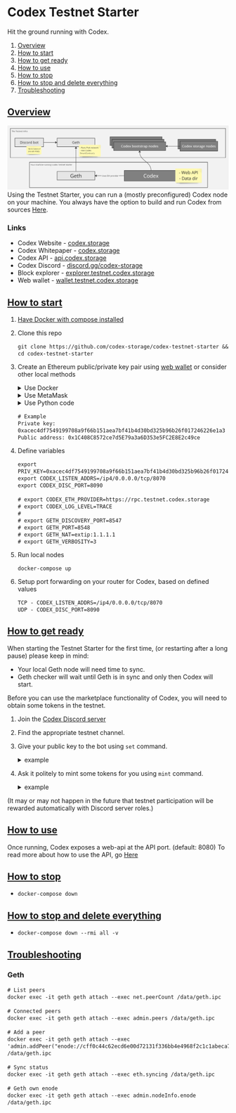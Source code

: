 # Codex Testnet Starter
Hit the ground running with Codex.

1. [Overview](#overview)
2. [How to start](#how-to-start)
3. [How to get ready](#how-to-get-ready)
4. [How to use](#how-to-use)
5. [How to stop](#how-to-stop)
6. [How to stop and delete everything](#how-to-stop-and-delete-everything)
7. [Troubleshooting](#troubleshooting)


## [Overview](#codex-testnet-starter)
![Overview](/docs/overview.png)
Using the Testnet Starter, you can run a (mostly preconfigured) Codex node on your machine. You always have the option to build and run Codex from sources [Here](https://github.com/codex-storage/nim-codex/).

### Links
 - Codex Website - [codex.storage](https://codex.storage)
 - Codex Whitepaper - [codex.storage](https://codex.storage)
 - Codex API - [api.codex.storage](https://api.codex.storage)
 - Codex Discord - [discord.gg/codex-storage](https://discord.gg/codex-storage)
 - Block explorer - [explorer.testnet.codex.storage](https://explorer.testnet.codex.storage)
 - Web wallet - [wallet.testnet.codex.storage](https://wallet.testnet.codex.storage)


## [How to start](#codex-testnet-starter)
 1. [Have Docker with compose installed](https://docs.docker.com/engine/install/)

 2. Clone this repo
    ```shell
    git clone https://github.com/codex-storage/codex-testnet-starter && cd codex-testnet-starter
    ```

 3. Create an Ethereum public/private key pair using [web wallet](https://wallet.testnet.codex.storage) or consider other local methods
    <details>
    <summary>Use Docker</summary>

    ```shell
    # Generate keypair
    docker run --rm gochain/web3 account create
    ```
    </details>

    <details>
    <summary>Use MetaMask</summary>

    1. [Accounts and Addresses](https://support.metamask.io/hc/en-us/sections/4471975962907-Accounts-and-Addresses)
    2. [How to export an account's private key](https://support.metamask.io/hc/en-us/articles/360015289632-How-to-export-an-account-s-private-key)
    </details>

    <details>
    <summary>Use Python code</summary>

    1. Create a venv
       ```shell
       pip3 install virtualenv

       venv=codex-eth-key
       mkdir $venv && cd $venv

       python3 -m venv env
       source env/bin/activate
       ```

    2. Install required packages
       ```shell
       pip3 install web3
       ```

    3. Create a script
       ```shell
       vi eth-keys.py
       ```
       ```python
        from eth_account import Account

        def generate_ethereum_keypair():
            # Generate a new Ethereum account
            account = Account.create()

            # Get the private key
            private_key = account._private_key.hex()

            # Get the public key (Ethereum address)
            public_key = account.address

            return private_key, public_key

        # Generate the Ethereum key pair
        private_key, public_key = generate_ethereum_keypair()

        # Print the keys
        print("Private Key:", private_key)
        print("Public Key (Ethereum Address):", public_key)
       ```

    4. Generate the keys
       ```shell
       python3 eth-keys.py
       ```
    5. Cleanup
       ```shell
       deactivate
       cd .. && rm -rf $venv
       ```
    </details>

    ```
    # Example
    Private key: 0xacec4df7549199708a9f66b151aea7bf41b4d30bd325b96b26f017246226e1a3
    Public address: 0x1C408C8572ce7d5E79a3a6D353e5FC2E8E2c49ce
    ```

 4. Define variables
    ```shell
    export PRIV_KEY=0xacec4df7549199708a9f66b151aea7bf41b4d30bd325b96b26f017246226e1a3
    export CODEX_LISTEN_ADDRS=/ip4/0.0.0.0/tcp/8070
    export CODEX_DISC_PORT=8090

    # export CODEX_ETH_PROVIDER=https://rpc.testnet.codex.storage
    # export CODEX_LOG_LEVEL=TRACE
    #
    # export GETH_DISCOVERY_PORT=8547
    # export GETH_PORT=8548
    # export GETH_NAT=extip:1.1.1.1
    # export GETH_VERBOSITY=3
    ```

 5. Run local nodes
    ```shell
    docker-compose up
    ```

 6. Setup port forwarding on your router for Codex, based on defined values
    ```
    TCP - CODEX_LISTEN_ADDRS=/ip4/0.0.0.0/tcp/8070
    UDP - CODEX_DISC_PORT=8090
    ```


## [How to get ready](#codex-testnet-starter)
When starting the Testnet Starter for the first time, (or restarting after a long pause) please keep in mind:
- Your local Geth node will need time to sync.
- Geth checker will wait until Geth is in sync and only then Codex will start.

Before you can use the marketplace functionality of Codex, you will need to obtain some tokens in the testnet.
1. Join the [Codex Discord server](https://discord.gg/codex-storage)
2. Find the appropriate testnet channel.
3. Give your public key to the bot using `set` command.
   <details>
   <summary>example</summary>

   ![Bot-Set](/docs/bot-set.png)
   </details>
4. Ask it politely to mint some tokens for you using `mint` command.
   <details>
   <summary>example</summary>

   ![Bot-Mint](/docs/bot-mint.png)
   </details>
(It may or may not happen in the future that testnet participation will be rewarded automatically with Discord server roles.)


## [How to use](#codex-testnet-starter)
Once running, Codex exposes a web-api at the API port. (default: 8080)
To read more about how to use the API, go [Here](/USINGCODEX.md)


## [How to stop](#codex-testnet-starter)
- `docker-compose down`


## [How to stop and delete everything](#codex-testnet-starter)
- `docker-compose down --rmi all -v`


## [Troubleshooting](#codex-testnet-starter)


### Geth
```shell
# List peers
docker exec -it geth geth attach --exec net.peerCount /data/geth.ipc

# Connected peers
docker exec -it geth geth attach --exec admin.peers /data/geth.ipc

# Add a peer
docker exec -it geth geth attach --exec 'admin.addPeer("enode://cff0c44c62ecd6e00d72131f336bb4e4968f2c1c1abeca7d4be2d35f818608b6d8688b6b65a18f1d57796eaca32fd9d08f15908a88afe18c1748997235ea6fe7@159.223.243.50:40010")' /data/geth.ipc

# Sync status
docker exec -it geth geth attach --exec eth.syncing /data/geth.ipc

# Geth own enode
docker exec -it geth geth attach --exec admin.nodeInfo.enode /data/geth.ipc
```
